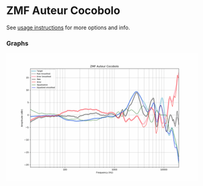 # ZMF Auteur Cocobolo
See [usage instructions](https://github.com/jaakkopasanen/AutoEq#usage) for more options and info.

### Graphs
![](./ZMF%20Auteur%20Cocobolo.png)